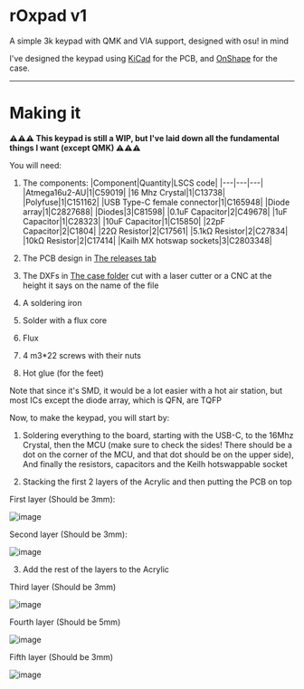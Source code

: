 # rOxpad v1
A simple 3k keypad with QMK and VIA support, designed with osu! in mind

I've designed the keypad using [KiCad](https://www.kicad.org/) for the PCB, and [OnShape](https://www.onshape.com/en/) for the case.

---
# Making it
**⚠️⚠️⚠️ This keypad is still a WIP, but I've laid down all the fundamental things I want (except QMK) ⚠️⚠️⚠️**

You will need:
1) The components:
    |Component|Quantity|LSCS code|
    |---|---|---|
    |Atmega16u2-AU|1|C59019|
    |16 Mhz Crystal|1|C13738|
    |Polyfuse|1|C151162|
    |USB Type-C female connector|1|C165948|
    |Diode array|1|C2827688|
    |Diodes|3|C81598|
    |0.1uF Capacitor|2|C49678|
    |1uF Capacitor|1|C28323|
    |10uF Capacitor|1|C15850|
    |22pF Capacitor|2|C1804|
    |22Ω Resistor|2|C17561|
    |5.1kΩ Resistor|2|C27834|
    |10kΩ Resistor|2|C17414|
    |Kailh MX hotswap sockets|3|C2803348|
    
1) The PCB design in [The releases tab](https://github.com/r0xANDt0l/rOxpad/releases/latest)
1) The DXFs in [The case folder](/rOxpad-case/) cut with a laser cutter or a CNC at the height it says on the name of the file
1) A soldering iron
1) Solder with a flux core
1) Flux
1) 4 m3*22 screws with their nuts
1) Hot glue (for the feet)

Note that since it's SMD, it would be a lot easier with a hot air station, but most ICs except the diode array, which is QFN, are TQFP

Now, to make the keypad, you will start by:
1) Soldering everything to the board, starting with the USB-C, to the 16Mhz Crystal, then the MCU 
(make sure to check the sides! There should be a dot on the corner of the MCU, and that dot should be on the upper side), And finally the resistors, capacitors
and the Keilh hotswappable socket

1) Stacking the first 2 layers of the Acrylic and then putting the PCB on top
  
  First layer (Should be 3mm):
  
  ![image](https://user-images.githubusercontent.com/41841903/206813507-63869746-9e3e-439c-aea7-37886cf41ae6.png)
  
  
  Second layer (Should be 3mm):
  
  ![image](https://user-images.githubusercontent.com/41841903/206813535-c3493d8a-3d35-4e91-ba91-51a4845ba40c.png)


3) Add the rest of the layers to the Acrylic

  Third layer (Should be 3mm)
  
  ![image](https://user-images.githubusercontent.com/41841903/206813784-6be1ace9-781f-42ff-8756-dd2de4f81942.png)

  
  Fourth layer (Should be 5mm)
  
  ![image](https://user-images.githubusercontent.com/41841903/206813802-b4b9171d-da5c-4ae8-bd38-0fc1b03694e2.png)

  
  Fifth layer (Should be 3mm)

  ![image](https://user-images.githubusercontent.com/41841903/206813811-f75b4caf-532e-40dc-9644-3f013e980472.png)

